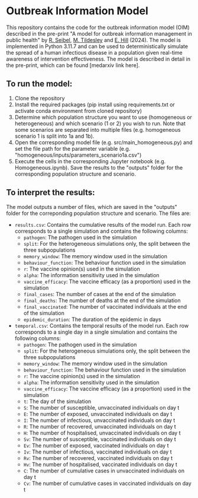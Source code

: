 # Outbreak Information Model

This repository contains the code for the outbreak information model (OIM) described in the pre-print "A model for outbreak information management in public health" by [R. Seibel](https://warwick.ac.uk/fac/sci/mathsys/people/students/mathsysii/seibel/), [M. Tildesley](https://warwick.ac.uk/fac/sci/lifesci/people/mtildesley/) and [E. Hill](https://warwick.ac.uk/fac/sci/maths/people/staff/ed_hill/) (2024). The model is implemented in Python 3.11.7 and can be used to deterministically simulate the spread of a human infectious disease in a population given real-time awareness of intervention effectiveness. The model is described in detail in the pre-print, which can be found [medarxiv link here].

## To run the model:
1. Clone the repository
2. Install the required packages (pip install using requirements.txt or activate conda environment from cloned repository)
3. Determine which population structure you want to use (homogeneous or heterogeneous) and which scenario (1 or 2) you wish to run. Note that some scenarios are separated into multiple files (e.g. homogeneous scenario 1 is split into 1a and 1b).
4. Open the corresponding model file (e.g. src/main_homogeneous.py) and set the file path for the parameter variable (e.g. "homogeneous/inputs/parameters_scenario1a.csv")
5. Execute the cells in the corresponding Jupyter notebook (e.g. Homogeneous.ipynb). Save the results to the "outputs" folder for the corresponding population structure and scenario.

## To interpret the results:
The model outputs a number of files, which are saved in the "outputs" folder for the correponding population structure and scenario. The files are:
* `results.csv`: Contains the cumulative results of the model run. Each row corresponds to a single simulation and contains the following columns:
    * `pathogen`: The pathogen used in the simulation
    * `split`: For the heterogeneous simulations only, the split between the three subpopulations
    * `memory_window`: The memory window used in the simulation
    * `behaviour_function`: The behaviour function used in the simulation
    * `r`: The vaccine opinion(s) used in the simulation
    * `alpha`: The information sensitivity used in the simulation
    * `vaccine_efficacy`: The vaccine efficacy (as a proportion) used in the simulation
    * `final_cases`: The number of cases at the end of the simulation
    * `final_deaths`: The number of deaths at the end of the simulation
    * `final_vaccinated`: The number of vaccinated individuals at the end of the simulation
    * `epidemic_duration`: The duration of the epidemic in days
* `temporal.csv`: Contains the temporal results of the model run. Each row corresponds to a single day in a single simulation and contains the following columns:
    * `pathogen`: The pathogen used in the simulation
    * `split`: For the heterogeneous simulations only, the split between the three subpopulations
    * `memory_window`: The memory window used in the simulation
    * `behaviour_function`: The behaviour function used in the simulation
    * `r`: The vaccine opinion(s) used in the simulation
    * `alpha`: The information sensitivity used in the simulation
    * `vaccine_efficacy`: The vaccine efficacy (as a proportion) used in the simulation
    * `t`: The day of the simulation
    * `S`: The number of susceptible, unvaccinated individuals on day t
    * `E`: The number of exposed, unvaccinated individuals on day t
    * `I`: The number of infectious, unvaccinated individuals on day t
    * `R`: The number of recovered, unvaccinated individuals on day t
    * `H`: The number of hospitalised, unvaccinated individuals on day t
    * `Sv`: The number of susceptible, vaccinated individuals on day t
    * `Ev`: The number of exposed, vaccinated individuals on day t
    * `Iv`: The number of infectious, vaccinated individuals on day t
    * `Rv`: The number of recovered, vaccinated individuals on day t
    * `Hv`: The number of hospitalised, vaccinated individuals on day t
    * `C`: The number of cumulative cases in unvaccinated individuals on day t
    * `Cv`: The number of cumulative cases in vaccinated individuals on day t